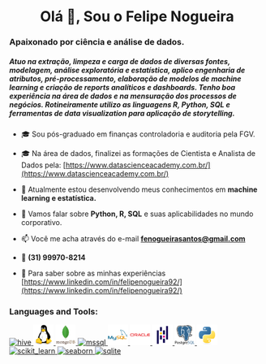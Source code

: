 <h1 align="center">Olá 👋, Sou o Felipe Nogueira</h1>
<h3 align="left">Apaixonado por ciência e análise de dados.</h3>
<h5 align="left">Atuo na extração, limpeza e carga de dados de diversas fontes, modelagem, análise exploratória e estatística, aplico engenharia de atributos, pré-processamento, elaboração de modelos de machine learning e criação de reports analíticos e dashboards. Tenho boa experiência na área de dados e na mensuração dos processos de negócios. Rotineiramente utilizo as linguagens R, Python, SQL e ferramentas de data visualization para aplicação de storytelling.</h5>

- :mortar_board: Sou pós-graduado em finanças controladoria e auditoria pela FGV.

- :mortar_board: Na área de dados, finalizei as formações de Cientista e Analista de Dados pela: [https://www.datascienceacademy.com.br/](https://www.datascienceacademy.com.br/)

- 🌱 Atualmente estou desenvolvendo meus conhecimentos em **machine learning e estatística.**

- 💬 Vamos falar sobre **Python, R, SQL** e suas aplicabilidades no mundo corporativo.

- 📫 Você me acha através do e-mail **fenogueirasantos@gmail.com**

- :calling: **(31) 99970-8214**

- 📄 Para saber sobre as minhas experiências [https://www.linkedin.com/in/felipenogueira92/](https://www.linkedin.com/in/felipenogueira92/)


<h3 align="left">Languages and Tools:</h3>
<p align="left"> <a href="https://hive.apache.org/" target="_blank" rel="noreferrer"> <img src="https://www.vectorlogo.zone/logos/apache_hive/apache_hive-icon.svg" alt="hive" width="40" height="40"/> </a> <a href="https://www.linux.org/" target="_blank" rel="noreferrer"> <img src="https://raw.githubusercontent.com/devicons/devicon/master/icons/linux/linux-original.svg" alt="linux" width="40" height="40"/> </a> <a href="https://www.mongodb.com/" target="_blank" rel="noreferrer"> <img src="https://raw.githubusercontent.com/devicons/devicon/master/icons/mongodb/mongodb-original-wordmark.svg" alt="mongodb" width="40" height="40"/> </a> <a href="https://www.microsoft.com/en-us/sql-server" target="_blank" rel="noreferrer"> <img src="https://www.svgrepo.com/show/303229/microsoft-sql-server-logo.svg" alt="mssql" width="40" height="40"/> </a> <a href="https://www.mysql.com/" target="_blank" rel="noreferrer"> <img src="https://raw.githubusercontent.com/devicons/devicon/master/icons/mysql/mysql-original-wordmark.svg" alt="mysql" width="40" height="40"/> </a> <a href="https://www.oracle.com/" target="_blank" rel="noreferrer"> <img src="https://raw.githubusercontent.com/devicons/devicon/master/icons/oracle/oracle-original.svg" alt="oracle" width="40" height="40"/> </a> <a href="https://pandas.pydata.org/" target="_blank" rel="noreferrer"> <img src="https://raw.githubusercontent.com/devicons/devicon/2ae2a900d2f041da66e950e4d48052658d850630/icons/pandas/pandas-original.svg" alt="pandas" width="40" height="40"/> </a> <a href="https://www.postgresql.org" target="_blank" rel="noreferrer"> <img src="https://raw.githubusercontent.com/devicons/devicon/master/icons/postgresql/postgresql-original-wordmark.svg" alt="postgresql" width="40" height="40"/> </a> <a href="https://www.python.org" target="_blank" rel="noreferrer"> <img src="https://raw.githubusercontent.com/devicons/devicon/master/icons/python/python-original.svg" alt="python" width="40" height="40"/> </a> <a href="https://scikit-learn.org/" target="_blank" rel="noreferrer"> <img src="https://upload.wikimedia.org/wikipedia/commons/0/05/Scikit_learn_logo_small.svg" alt="scikit_learn" width="40" height="40"/> </a> <a href="https://seaborn.pydata.org/" target="_blank" rel="noreferrer"> <img src="https://seaborn.pydata.org/_images/logo-mark-lightbg.svg" alt="seaborn" width="40" height="40"/> </a> <a href="https://www.sqlite.org/" target="_blank" rel="noreferrer"> <img src="https://www.vectorlogo.zone/logos/sqlite/sqlite-icon.svg" alt="sqlite" width="40" height="40"/> </a> </p>
